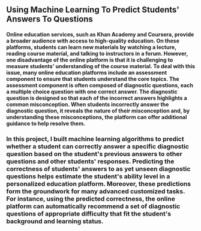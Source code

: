 ## Using Machine Learning To Predict Students' Answers To Questions

#### Online education services, such as Khan Academy and Coursera, provide a broader audience with access to high-quality education. On these platforms, students can learn new materials by watching a lecture, reading course material, and talking to instructors in a forum. However, one disadvantage of the online platform is that it is challenging to measure students' understanding of the course material. To deal with this issue, many online education platforms include an assessment component to ensure that students understand the core topics. The assessment component is often composed of diagnostic questions, each a multiple choice question with one correct answer. The diagnostic question is designed so that each of the incorrect answers highlights a common misconception. When students incorrectly answer the diagnostic question, it reveals the nature of their misconception and, by understanding these misconceptions, the platform can offer additional guidance to help resolve them.

### In this project, I built machine learning algorithms to predict whether a student can correctly answer a specific diagnostic question based on the student's previous answers to other questions and other students' responses. Predicting the correctness of students' answers to as yet unseen diagnostic questions helps estimate the student's ability level in a personalized education platform. Moreover, these predictions form the groundwork for many advanced customized tasks. For instance, using the predicted correctness, the online platform can automatically recommend a set of diagnostic questions of appropriate difficulty that fit the student's background and learning status.
